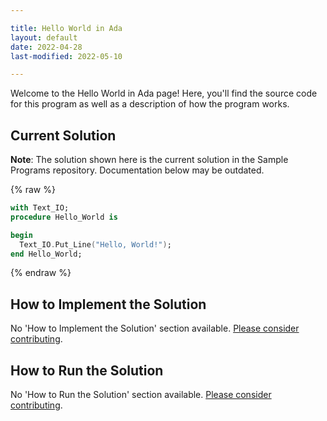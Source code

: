 ```yaml
---

title: Hello World in Ada
layout: default
date: 2022-04-28
last-modified: 2022-05-10

---
```


Welcome to the Hello World in Ada page! Here, you'll find the source code for this program as well as a description of how the program works.

## Current Solution

**Note**: The solution shown here is the current solution in the Sample Programs repository. Documentation below may be outdated.

{% raw %}

```ada
with Text_IO;
procedure Hello_World is

begin
  Text_IO.Put_Line("Hello, World!");
end Hello_World;
```

{% endraw %}

## How to Implement the Solution

No 'How to Implement the Solution' section available. [Please consider contributing](https://github.com/TheRenegadeCoder/sample-programs-website).

## How to Run the Solution

No 'How to Run the Solution' section available. [Please consider contributing](https://github.com/TheRenegadeCoder/sample-programs-website).